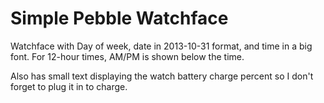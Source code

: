 # Simple Pebble Watchface #

Watchface with Day of week, date in 2013-10-31 format, and time in a big font.
For 12-hour times, AM/PM is shown below the time.

Also has small text displaying the watch battery charge percent
so I don't forget to plug it in to charge.


